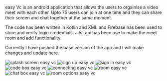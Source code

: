easy Vc is an android application that allows the users to orgainise a video meet with each other.
Upto 75 users can join at one time and they can share their screen and chat together at the same moment.

The code has been written in Kotlin and XML and Firebase has been used to store and verify login credentials.
Jitst api has been use to make the meet room and add functionality.

Currently I have pushed the base version of the app and I will make changes and update here.

![splash screen easy vc](https://user-images.githubusercontent.com/55822310/194895992-8084d727-31f8-4e8b-9e67-7924b7ee779f.jpg)
![sign up easy vc](https://user-images.githubusercontent.com/55822310/194895075-851e97f9-0ac0-4e6f-bec5-343e696799c7.jpg)
![sign in easy vc](https://user-images.githubusercontent.com/55822310/194895057-804e2b3c-e66f-453c-8f52-cc4bb0b9d157.jpg)
![code box easy vc](https://user-images.githubusercontent.com/55822310/194895092-484e8b22-b272-46cb-b628-1100198f1b23.jpg)
![connecting easy vc](https://user-images.githubusercontent.com/55822310/194895116-88b55727-63b1-415c-98e2-6e213945b7fe.jpg)
![room easy vc](https://user-images.githubusercontent.com/55822310/194895162-912b285c-3b8b-40fb-b296-0c82188d0905.jpg)
![chat box easy vc](https://user-images.githubusercontent.com/55822310/194895133-df4d3726-f674-49fc-9ea5-f4c83787d9a0.jpg)
![room options easy vc](https://user-images.githubusercontent.com/55822310/194895145-f2bfc50d-352f-4fde-9d0a-3e76f622bb41.jpg)

